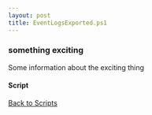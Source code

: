 ```yaml
---
layout: post
title: EventLogsExported.ps1
---
```


### something exciting

Some information about the exciting thing

#### Script

<script async src="https://gist-it.appspot.com/github.com/BanterBoy/scripts-blog/blob/master/PowerShell/scripts/EventLogs/EventLogsExported.ps1" crossorigin="anonymous"></script>

<a href="/menu/_pages/scripts.html">Back to Scripts</a>

